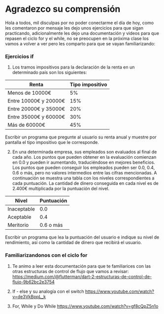 Agradezco su comprensión 
==========

Hola a todos, mil disculpas por no poder conectarme el día de hoy, como les comentaron por mensaje les dejo unos ejercicios para que sigan practicando, adicionalmente les dejo una documentación y videos para que repasen el ciclo for y el while, no se preocupen en la próxima clase los vamos a volver a ver pero les comparto para que se vayan familiarizando:

### Ejercicios if
1. Los tramos impositivos para la declaración de la renta en un determinado país son los siguientes:

| Renta                   |	Tipo impositivo |
|-------------------------|-----------------|
| Menos de 10000€         |	5%              |
| Entre 10000€ y 20000€   | 15%             |
| Entre 20000€ y 35000€   | 20%             |
| Entre 35000€ y 60000€   | 30%             |
| Más de 60000€           | 45%             |

Escribir un programa que pregunte al usuario su renta anual y muestre por pantalla el tipo impositivo que le corresponde.

2. En una determinada empresa, sus empleados son evaluados al final de cada año. Los puntos que pueden obtener en la evaluación comienzan en 0.0 y pueden ir aumentando, traduciéndose en mejores beneficios. Los puntos que pueden conseguir los empleados pueden ser 0.0, 0.4, 0.6 o más, pero no valores intermedios entre las cifras mencionadas. A continuación se muestra una tabla con los niveles correspondientes a cada puntuación. La cantidad de dinero conseguida en cada nivel es de 2.400€ multiplicada por la puntuación del nivel.

| Nivel         | Puntuación    |
|---------------|---------------|
|Inaceptable    |0.0            |
|Aceptable      |0.4            |
|Meritorio	    |0.6 o más      |

Escribir un programa que lea la puntuación del usuario e indique su nivel de rendimiento, así como la cantidad de dinero que recibirá el usuario.

### Familiarizandonos con el ciclo for

1. Te animo a leer esta documentación para que te familiarices con las otras estructuras de control de flujo que vamos a revisar:
https://medium.com/@flutterman/dart-2-estructuras-de-control-de-flujo-9b62bc2e3754

2. If - else y su analogía con el switch 
https://www.youtube.com/watch?v=de3VkBppL_k

3. For, While y Do While
https://www.youtube.com/watch?v=gf8cQpZ5n1o 